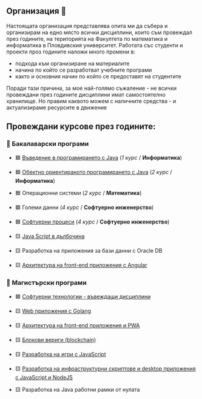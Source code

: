 ## Организация 👋

Настоящата организация представлява опита ми да събера и организирам на едно място всички дисциплини, които съм провеждал през годините, на територията на Факултета по математика и информатика в Пловдивския университет.
Работата със студенти и проекти проз годините наложи много промени в:
- подхода към организиране на материалите
- начина по който се разработват учебните програми
- както и основния начин по който се предоставят на студентите

Поради тази причина, за мое най-голямо съжаление - не всички провеждани през годините дисциплини имат самостоятелно хранилище. Но правим каквото можем с наличните средства - и актуализираме ресурсите в движение

## **Провеждани курсове през годините:**

### 📙 Бакалаварски програми

- 🟦 [Въведение в програмирането с Java](https://github.com/mihail-petrov-courses-pu-fmi//java-intro) (_1 курс_ / **Информатика**)
- 🟦 [Обектно ориентираното програмирането с Java](https://github.com/mihail-petrov-courses-pu-fmi/java-oop)  (_2 курс_ / **Информатика**)
- 🟦 Операционни системи (_2 курс_ / **Математика**)
- 🟦 Големи данни (_4 курс_ / **Софтуерно инженерство**)
- 🟦 [Софтуерни процеси](https://github.com/mihail-petrov-courses-pu-fmi/software-processes) (_4 курс_ / **Софтуерно инженерство**)

- 🟨 [Java Script в дълбочина](https://github.com/mihail-petrov-courses-pu-fmi/js-in-dept)
- 🟨 Разработка на приложения за бази данни с Oracle DB
- 🟨 [Архитектура на front-end приложения с Angular](https://github.com/mihail-petrov-courses-pu-fmi/js-front-end-architecture-bachelor)

### 📘 Магистърски програми

- 🟦 [Софтуерни технологии - въвеждащи дисциплини](https://github.com/mihail-petrov-courses-pu-fmi/pu-fmi-master)

- 🟨 [Web приложения с Golang](https://github.com/mihail-petrov-courses-pu-fmi/golang-web-development-master)
- 🟨 [Архитектура на front-end приложения и PWA](https://github.com/mihail-petrov-courses-pu-fmi/js-front-end-arcitecture-master)
- 🟨 [Блокови вериги (blockchain)](https://github.com/mihail-petrov-courses-pu-fmi/blockchain) 
- 🟨 [Разработка на игри с JavaScript](https://github.com/mihail-petrov-courses-pu-fmi/js-game)
- 🟨 [Разработка на инфраструктурни скриптове и desktop приложения с JavaScript и NodeJS](https://github.com/mihail-petrov-courses-pu-fmi/js-infrastructure-scripts)
- 🟨 Разработка на Java работни рамки от нулата
